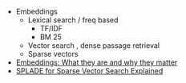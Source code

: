 - Embeddings
  - Lexical search / freq based
    -  TF/IDF
    -  BM 25
  -  Vector search , dense passage retrieval
  -  Sparse vectors
- [Embeddings: What they are and why they matter](https://simonwillison.net/2023/Oct/23/embeddings/)
- [SPLADE for Sparse Vector Search Explained](https://www.pinecone.io/learn/splade/)
